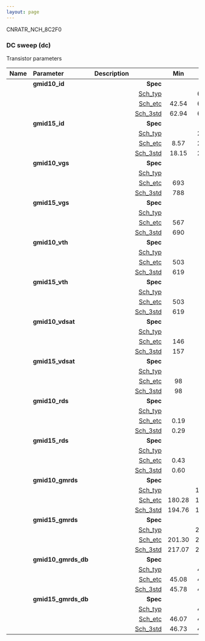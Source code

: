 ```yaml
---
layout: page
---
```




CNRATR_NCH_8C2F0

### DC sweep (dc)

Transistor parameters



|**Name**|**Parameter**|**Description**| |**Min**|**Typ**|**Max**| Unit|
|:---|:---|:---|---:|:---:|:---:|:---:| ---:|
||**gmid10\_id** | | **Spec**  |  | **0.00** |  | **uA** |
| | | |<a href='results/dc_Sch_typical.html'>Sch_typ</a>| | 65.57 |  | |
| | | |<a href='results/dc_Sch_etc.html'>Sch_etc</a>|42.54 | 68.95 | 111.93 | |
| | | |<a href='results/dc_Sch_mc.html'>Sch_3std</a>|62.94 | 65.50 | 68.05 | |
||**gmid15\_id** | | **Spec**  |  | **0.00** |  | **uA** |
| | | |<a href='results/dc_Sch_typical.html'>Sch_typ</a>| | 22.82 |  | |
| | | |<a href='results/dc_Sch_etc.html'>Sch_etc</a>|8.57 | 21.55 | 47.73 | |
| | | |<a href='results/dc_Sch_mc.html'>Sch_3std</a>|18.15 | 22.70 | 27.25 | |
||**gmid10\_vgs** | | **Spec**  |  | **0** |  | **mV** |
| | | |<a href='results/dc_Sch_typical.html'>Sch_typ</a>| | 796 |  | |
| | | |<a href='results/dc_Sch_etc.html'>Sch_etc</a>|693 | 792 | 888 | |
| | | |<a href='results/dc_Sch_mc.html'>Sch_3std</a>|788 | 796 | 804 | |
||**gmid15\_vgs** | | **Spec**  |  | **0** |  | **mV** |
| | | |<a href='results/dc_Sch_typical.html'>Sch_typ</a>| | 707 |  | |
| | | |<a href='results/dc_Sch_etc.html'>Sch_etc</a>|567 | 684 | 803 | |
| | | |<a href='results/dc_Sch_mc.html'>Sch_3std</a>|690 | 706 | 723 | |
||**gmid10\_vth** | | **Spec**  |  | **0** |  | **mV** |
| | | |<a href='results/dc_Sch_typical.html'>Sch_typ</a>| | 625 |  | |
| | | |<a href='results/dc_Sch_etc.html'>Sch_etc</a>|503 | 610 | 717 | |
| | | |<a href='results/dc_Sch_mc.html'>Sch_3std</a>|619 | 625 | 630 | |
||**gmid15\_vth** | | **Spec**  |  | **0** |  | **mV** |
| | | |<a href='results/dc_Sch_typical.html'>Sch_typ</a>| | 625 |  | |
| | | |<a href='results/dc_Sch_etc.html'>Sch_etc</a>|503 | 610 | 717 | |
| | | |<a href='results/dc_Sch_mc.html'>Sch_3std</a>|619 | 625 | 630 | |
||**gmid10\_vdsat** | | **Spec**  |  | **0** |  | **mV** |
| | | |<a href='results/dc_Sch_typical.html'>Sch_typ</a>| | 160 |  | |
| | | |<a href='results/dc_Sch_etc.html'>Sch_etc</a>|146 | 164 | 182 | |
| | | |<a href='results/dc_Sch_mc.html'>Sch_3std</a>|157 | 160 | 163 | |
||**gmid15\_vdsat** | | **Spec**  |  | **0** |  | **mV** |
| | | |<a href='results/dc_Sch_typical.html'>Sch_typ</a>| | 104 |  | |
| | | |<a href='results/dc_Sch_etc.html'>Sch_etc</a>|98 | 100 | 104 | |
| | | |<a href='results/dc_Sch_mc.html'>Sch_3std</a>|98 | 104 | 110 | |
||**gmid10\_rds** | | **Spec**  |  | **0.00** |  | **MOhm** |
| | | |<a href='results/dc_Sch_typical.html'>Sch_typ</a>| | 0.32 |  | |
| | | |<a href='results/dc_Sch_etc.html'>Sch_etc</a>|0.19 | 0.33 | 0.63 | |
| | | |<a href='results/dc_Sch_mc.html'>Sch_3std</a>|0.29 | 0.32 | 0.34 | |
||**gmid15\_rds** | | **Spec**  |  | **0.00** |  | **MOhm** |
| | | |<a href='results/dc_Sch_typical.html'>Sch_typ</a>| | 0.72 |  | |
| | | |<a href='results/dc_Sch_etc.html'>Sch_etc</a>|0.43 | 1.13 | 2.43 | |
| | | |<a href='results/dc_Sch_mc.html'>Sch_3std</a>|0.60 | 0.73 | 0.85 | |
||**gmid10\_gmrds** | | **Spec**  |  | **0.00** |  | **V** |
| | | |<a href='results/dc_Sch_typical.html'>Sch_typ</a>| | 198.14 |  | |
| | | |<a href='results/dc_Sch_etc.html'>Sch_etc</a>|180.28 | 199.20 | 217.40 | |
| | | |<a href='results/dc_Sch_mc.html'>Sch_3std</a>|194.76 | 198.07 | 201.38 | |
||**gmid15\_gmrds** | | **Spec**  |  | **0.00** |  | **V** |
| | | |<a href='results/dc_Sch_typical.html'>Sch_typ</a>| | 222.10 |  | |
| | | |<a href='results/dc_Sch_etc.html'>Sch_etc</a>|201.30 | 215.44 | 238.42 | |
| | | |<a href='results/dc_Sch_mc.html'>Sch_3std</a>|217.07 | 221.82 | 226.57 | |
||**gmid10\_gmrds\_db** | | **Spec**  |  | **0.00** |  | **dB** |
| | | |<a href='results/dc_Sch_typical.html'>Sch_typ</a>| | 45.94 |  | |
| | | |<a href='results/dc_Sch_etc.html'>Sch_etc</a>|45.08 | 45.98 | 46.73 | |
| | | |<a href='results/dc_Sch_mc.html'>Sch_3std</a>|45.78 | 45.93 | 46.08 | |
||**gmid15\_gmrds\_db** | | **Spec**  |  | **0.00** |  | **dB** |
| | | |<a href='results/dc_Sch_typical.html'>Sch_typ</a>| | 46.93 |  | |
| | | |<a href='results/dc_Sch_etc.html'>Sch_etc</a>|46.07 | 46.66 | 47.54 | |
| | | |<a href='results/dc_Sch_mc.html'>Sch_3std</a>|46.73 | 46.92 | 47.10 | |

